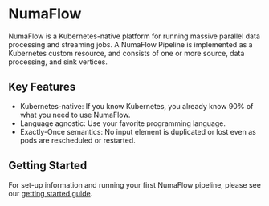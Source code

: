 # NumaFlow

NumaFlow is a Kubernetes-native platform for running massive parallel data processing and streaming jobs. A NumaFlow Pipeline is implemented as a Kubernetes custom resource, and consists of one or more source, data processing, and sink vertices.

## Key Features

- Kubernetes-native: If you know Kubernetes, you already know 90% of what you need to use NumaFlow.
- Language agnostic: Use your favorite programming language.
- Exactly-Once semantics: No input element is duplicated or lost even as pods are rescheduled or restarted.

## Getting Started

For set-up information and running your first NumaFlow pipeline, please see our [getting started guide](QUICK_START.md).
